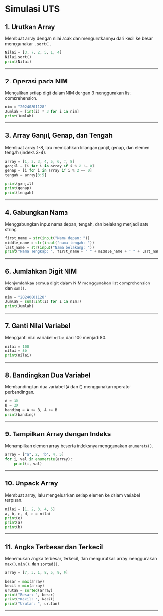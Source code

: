 # Simulasi UTS

## 1. Urutkan Array
Membuat array dengan nilai acak dan mengurutkannya dari kecil ke besar menggunakan `.sort()`.

```python
Nilai = [3, 7, 2, 5, 1, 4]
Nilai.sort()
print(Nilai)
```

---

## 2. Operasi pada NIM
Mengalikan setiap digit dalam NIM dengan 3 menggunakan list comprehension.

```python
nim = "20240801128"
Jumlah = [int(i) * 3 for i in nim]
print(Jumlah)
```

---

## 3. Array Ganjil, Genap, dan Tengah
Membuat array 1-8, lalu memisahkan bilangan ganjil, genap, dan elemen tengah (indeks 3-4).

```python
array = [1, 2, 3, 4, 5, 6, 7, 8]
ganjil = [i for i in array if i % 2 != 0]
genap = [i for i in array if i % 2 == 0]
tengah = array[3:5]

print(ganjil)
print(genap)
print(tengah)
```

---

## 4. Gabungkan Nama
Menggabungkan input nama depan, tengah, dan belakang menjadi satu string.

```python
first_name = str(input("Nama depan: "))
middle_name = str(input("nama tengah: "))
last_name = str(input("Nama belakang: "))
print("Nama lengkap: ", first_name + " " + middle_name + " " + last_name)
```

---

## 6. Jumlahkan Digit NIM
Menjumlahkan semua digit dalam NIM menggunakan list comprehension dan `sum()`.

```python
nim = "20240801128"
Jumlah = sum([int(i) for i in nim])
print(Jumlah)
```

---

## 7. Ganti Nilai Variabel
Mengganti nilai variabel `nilai` dari 100 menjadi 80.

```python
nilai = 100
nilai = 80
print(nilai)
```

---

## 8. Bandingkan Dua Variabel
Membandingkan dua variabel (`A` dan `B`) menggunakan operator perbandingan.

```python
A = 15
B = 20
banding = A >= B, A <= B
print(banding)
```

---

## 9. Tampilkan Array dengan Indeks
Menampilkan elemen array beserta indeksnya menggunakan `enumerate()`.

```python
array = ["a", 2, 'b', 4, 5]
for i, val in enumerate(array):
    print(i, val)
```

---

## 10. Unpack Array
Membuat array, lalu mengeluarkan setiap elemen ke dalam variabel terpisah.

```python
nilai = [1, 2, 3, 4, 5]
a, b, c, d, e = nilai
print(e)
print(a)
print(b)
```

---

## 11. Angka Terbesar dan Terkecil
Menemukan angka terbesar, terkecil, dan mengurutkan array menggunakan `max()`, `min()`, dan `sorted()`.

```python
array = [7, 3, 1, 8, 5, 9, 0]

besar = max(array)
kecil = min(array)
urutan = sorted(array)
print("Besar: ", besar)
print("Kecil: ", kecil)
print("Urutan: ", urutan)
```

---

##